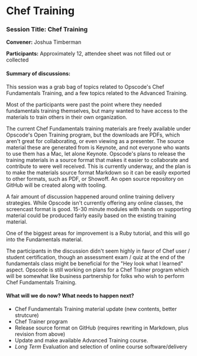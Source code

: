 Chef Training
=============

### Session Title: Chef Training

**Convener:** Joshua Timberman

**Participants:** Approximately 12, attendee sheet was not filled out or
collected

#### Summary of discussions:

This session was a grab bag of topics related to Opscode's Chef
Fundamentals Training, and a few topics related to the Advanced
Training.

Most of the participants were past the point where they needed
fundamentals training themselves, but many wanted to have access to the
materials to train others in their own organization.

The current Chef Fundamentals training materials are freely available
under Opscode's Open Training program, but the downloads are PDFs, which
aren't great for collaborating, or even viewing as a presenter. The
source material these are generated from is Keynote, and not everyone
who wants to use them has a Mac, let alone Keynote. Opscode's plans to
release the training materials in a source format that makes it easier
to collaborate and contribute to were well received. This is currently
underway, and the plan is to make the materials source format Markdown
so it can be easily exported to other formats, such as PDF, or Showoff.
An open source repository on GitHub will be created along with tooling.

A fair amount of discussion happened around online training delivery
strategies. While Opscode isn't currently offering any online classes,
the screencast format is good. 15-30 minute modules with hands on
supporting material could be produced fairly easily based on the
existing training material.

One of the biggest areas for improvement is a Ruby tutorial, and this
will go into the Fundamentals material.

The participants in the discussion didn't seem highly in favor of Chef
user / student certification, though an assessment exam / quiz at the
end of the fundamentals class might be beneficial for the "Hey look what
I learned" aspect. Opscode is still working on plans for a Chef Trainer
program which will be somewhat like business partnership for folks who
wish to perform Chef Fundamentals Training.

#### What will we do now? What needs to happen next?

-   Chef Fundamentals Training material update (new contents, better
    strutcure)
-   Chef Trainer program
-   Release source format on GitHub (requires rewriting in Markdown,
    plus revision from above)
-   Update and make available Advanced Training course.
-   *Long Term* Evaluation and selection of online course
    software/delivery
